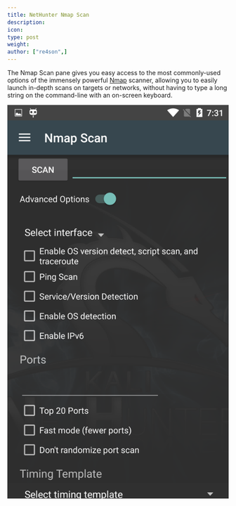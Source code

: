 ```yaml
---
title: NetHunter Nmap Scan
description:
icon:
type: post
weight:
author: ["re4son",]
---
```


The Nmap Scan pane gives you easy access to the most commonly-used options of the immensely powerful [Nmap](https://nmap.org/) scanner, allowing you to easily launch in-depth scans on targets or networks, without having to type a long string on the command-line with an on-screen keyboard.

![](nethunter-nmap.png)
